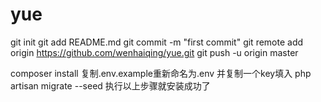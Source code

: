 # yue
git init
git add README.md
git commit -m "first commit"
git remote add origin https://github.com/wenhaiqing/yue.git
git push -u origin master

composer install
复制.env.example重新命名为.env
并复制一个key填入
php artisan migrate --seed
执行以上步骤就安装成功了


